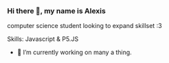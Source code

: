 
### Hi there 👋, my name is Alexis
computer science student looking to expand skillset :3

Skills: Javascript & P5.JS

- 🔭 I’m currently working on many a thing. 




